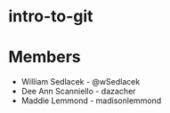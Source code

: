# intro-to-git

# Members
- William Sedlacek - @wSedlacek
- Dee Ann Scanniello - dazacher
- Maddie Lemmond - madisonlemmond